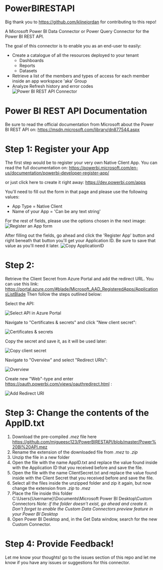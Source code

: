 # PowerBIRESTAPI
Big thank you to https://github.com/klinejordan for contributing to this repo! 

A Microsoft Power BI Data Connector or Power Query Connector for the Power BI REST API.

The goal of this connector is to enable you as an end-user to easily:
- Create a catalogue of all the resources deployed to your tenant
    - Dashboards
    - Reports
    - Datasets
- Retrieve a list of the members and types of access for each member inside an app workspace 'aka' Group
- Analyze Refresh history and error codes
![Power BI REST API Connector](https://image.ibb.co/jOcHyQ/image.png)

# Power BI REST API Documentation
Be sure to read the official documentation from Microsoft about the Power BI REST API on:
https://msdn.microsoft.com/library/dn877544.aspx

# Step 1: Register your App
The first step would be to register your very own Native Client App. You can read the full documentation on:
https://powerbi.microsoft.com/en-us/documentation/powerbi-developer-register-app/

or just click here to create it right away:
https://dev.powerbi.com/apps

You'll need to fill out the form in that page and please use the following values:
- App Type = Native Client
- Name of your App = 'Can be any text string'

For the rest of fields, please use the options chosen in the next image: 
![Register an App form](https://i.ibb.co/Trn7XTz/1-Register.png)

After filling out the fields, go ahead and click the 'Register App' button and right beneath that button you'll get your Application ID. Be sure to save that value as you'll need it later.
![Copy ApplicationID](https://i.ibb.co/jGnkq8G/2-Copy-App-Id.png)

# Step 2:
Retrieve the Client Secret from Azure Portal and add the redirect URL. 
You can use this link: https://portal.azure.com/#blade/Microsoft_AAD_RegisteredApps/ApplicationsListBlade 
Then follow the steps outlined below:

Select the API:

![Select API in Azure Portal]( https://i.ibb.co/VDj9Fs1/3-Adjust-In-Azure-Portal.png)

Navigate to "Certificates & secrets" and click "New client secret":

![Certificates & secrets]( https://i.ibb.co/CMss69q/4-Create-New-Clien-Secret.png)

Copy the secret and save it, as it will be used later:

![Copy client secret]( https://i.ibb.co/94N9YCx/5-Copy-Client-Secret.png)

Navigate to "Overview" and select "Redirect URIs":

![Overview]( https://i.ibb.co/bgjLXFn/6-Add-Redirect-URL.png)

Create new "Web"-type and enter https://oauth.powerbi.com/views/oauthredirect.html  :

![Add Redirect URI]( https://i.ibb.co/NT31Cb7/7-Redirect-URL2.png)

# Step 3: Change the contents of the AppID.txt
1. Download the pre-compiled *.mez* file here https://github.com/migueesc123/PowerBIRESTAPI/blob/master/Power%20BI%20API.mez
2. Rename the extension of the downloaded file from *.mez* to *.zip*
3. Unzip the file in a new folder
4. Open the file with the name AppID.txt and replace the value found inside with the Application ID that you received before and save the file.
5. Open the file with the name ClientSecret.txt and replace the value found inside with the Client Secret that you received before and save the file.
5. Select all the files inside the unzipped folder and zip it again, but now change the extension from *.zip* to *.mez*
6. Place the file inside this folder C:\Users\{Username}\Documents\Microsoft Power BI Desktop\Custom Connectors
    *Note: if the folder doesn't exist, go ahead and create it. Don't forget to enable the Custom Data Connectors preview feature in your Power BI Desktop*
7. Open Power BI Desktop and, in the Get Data window, search for the new Custom Connector.

# Step 4: Provide Feedback!
Let me know your thoughts! go to the issues section of this repo and let me know if you have any issues or suggestions for this connector.
